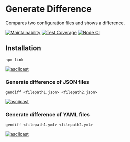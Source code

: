 # Generate Difference
Compares two configuration files and shows a difference.

[![Maintainability](https://api.codeclimate.com/v1/badges/3e24ca52671d0f48bf87/maintainability)](https://codeclimate.com/github/ArtemProvornyy/frontend-project-lvl2/maintainability)
[![Test Coverage](https://api.codeclimate.com/v1/badges/3e24ca52671d0f48bf87/test_coverage)](https://codeclimate.com/github/ArtemProvornyy/frontend-project-lvl2/test_coverage)
[![Node CI](https://github.com/ArtemProvornyy/frontend-project-lvl2/workflows/Node%20CI/badge.svg)](https://github.com/ArtemProvornyy/frontend-project-lvl2/actions)

## Installation
```
npm link
```

[![asciicast](https://asciinema.org/a/352041.svg)](https://asciinema.org/a/352041)

### Generate difference of JSON files
```
gendiff <filepath1.json> <filepath2.json>
```

[![asciicast](https://asciinema.org/a/353388.svg)](https://asciinema.org/a/353388)

### Generate difference of YAML files
```
gendiff <filepath1.yml> <filepath2.yml>
```

[![asciicast](https://asciinema.org/a/353390.svg)](https://asciinema.org/a/353390)
